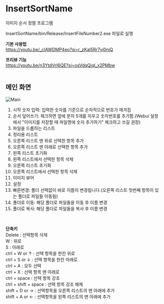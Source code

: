 # InsertSortName
이미지 순서 정렬 프로그램

InsertSortName/bin/Release/InsertFileNumber2.exe 파일로 실행

<b> 기본 사용법 </b></br>
https://youtu.be/_clAWDMP4eo?si=r_zKaI5Rr7yi0niQ

<b>프리뷰 기능</b></br>
https://youtu.be/n3YtdVrI6QE?si=osVdqQiql_x2PMbw
</br></br>
## 메인 화면
![Main](https://github.com/dudcjs2779/InsertSortName/assets/42354230/6c3044c4-e5e6-4c9a-b349-d045632d2b05)

1. 시작 숫자 입력: 입력한 숫자를 기준으로 순차적으로 번호가 매겨짐
2. 순서 덮어쓰기: 체크하면 앞에 문자 5개를 지우고 숫자번호를 추가함.(Webui 설정에서 "이미지를 저장할 때 파일명에 숫자 추가하기" 체크하고 쓰길 권장)
3. 파일을 드롭하는 리스트
4. 정리용 리스트
5. 오른쪽 리스트 맨 위로 선택한 항목 추가
6. 오른쪽 리스트 맨 아래로 선택한 항목 추가
7. 왼쪽 리스트 초기화
8. 왼쪽 리스트에서 선택한 항목 삭제
9. 오른쪽 리스트 초기화
10. 오른쪽 리스트에서 선택한 항목 삭제
11. 이미지 뷰어
12. 설정
13. 빠른변경: 폴더 선택없이 바로 이름이 변경됩니다.(오른쪽 리스트 첫번째 항목이 있는 폴더로 파일들 이동됨)
14. 폴더로 이동: 해당 폴더로 파일들을 이동 후 이름 변경
15. 폴더로 복사: 해당 폴더로 파일들을 복사 후 이름 변경

</br>

<b> 단축키 </b></br>
Delete : 선택항목 삭제  
W : 위로  
S : 아래로  
ctrl + W or ↑ : 선택 항목을 한칸 위로  
ctrl + S or ↓ : 선택 항목을 한칸 아래로  
ctrl + A : 모두 선택  
ctrl + X : 선택 항목 맨 아래로  
ctrl + space : 선택 항목 강조  
ctrl + shift + space : 선택 항목 강조 해제  
shift + D or → : 선택항목을 오른쪽 리스트의 맨 아래에 추가  
shift + A or ← : 선택항목을 왼쪽 리스트의 맨 아래에 추가  
